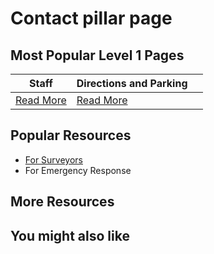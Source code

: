 # Contact pillar page

## Most Popular Level 1 Pages

| Staff | Directions and Parking | |
|----------|----------|----------|
| [Read More](staff.md) |[Read More](directions-and-parking.md) |          |

## Popular Resources

- [For Surveyors](level-1/for-surveyors.md)
- For Emergency Response

## More Resources

## You might also like
